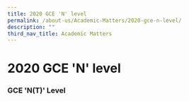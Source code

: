 ```yaml
---
title: 2020 GCE 'N' level
permalink: /about-us/Academic-Matters/2020-gce-n-level/
description: ""
third_nav_title: Academic Matters
---
```

<h1>2020 GCE 'N' level</h1>

<h3>GCE 'N(T)' Level</h3>